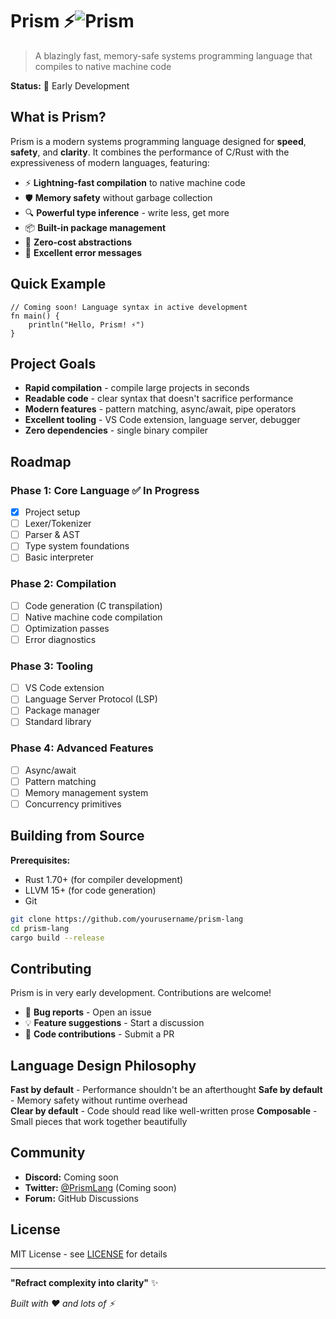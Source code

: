 
# Prism ⚡![Prism](https://github.com/user-attachments/assets/bcaefe51-e215-4efe-b66c-4ce9456590a3)


> A blazingly fast, memory-safe systems programming language that compiles to native machine code

**Status:** 🚧 Early Development

## What is Prism?

Prism is a modern systems programming language designed for **speed**, **safety**, and **clarity**. It combines the performance of C/Rust with the expressiveness of modern languages, featuring:

- ⚡ **Lightning-fast compilation** to native machine code
- 🛡️ **Memory safety** without garbage collection
- 🔍 **Powerful type inference** - write less, get more
- 📦 **Built-in package management**
- 🔄 **Zero-cost abstractions**
- 🎯 **Excellent error messages**

## Quick Example

```prism
// Coming soon! Language syntax in active development
fn main() {
    println("Hello, Prism! ⚡")
}
```

## Project Goals

- **Rapid compilation** - compile large projects in seconds
- **Readable code** - clear syntax that doesn't sacrifice performance  
- **Modern features** - pattern matching, async/await, pipe operators
- **Excellent tooling** - VS Code extension, language server, debugger
- **Zero dependencies** - single binary compiler

## Roadmap

### Phase 1: Core Language ✅ In Progress
- [x] Project setup
- [ ] Lexer/Tokenizer
- [ ] Parser & AST
- [ ] Type system foundations
- [ ] Basic interpreter

### Phase 2: Compilation
- [ ] Code generation (C transpilation)
- [ ] Native machine code compilation
- [ ] Optimization passes
- [ ] Error diagnostics

### Phase 3: Tooling
- [ ] VS Code extension
- [ ] Language Server Protocol (LSP)
- [ ] Package manager
- [ ] Standard library

### Phase 4: Advanced Features
- [ ] Async/await
- [ ] Pattern matching
- [ ] Memory management system
- [ ] Concurrency primitives

## Building from Source

**Prerequisites:**
- Rust 1.70+ (for compiler development)
- LLVM 15+ (for code generation)
- Git

```bash
git clone https://github.com/yourusername/prism-lang
cd prism-lang
cargo build --release
```

## Contributing

Prism is in very early development. Contributions are welcome!

- 🐛 **Bug reports** - Open an issue
- 💡 **Feature suggestions** - Start a discussion
- 🔧 **Code contributions** - Submit a PR

## Language Design Philosophy

**Fast by default** - Performance shouldn't be an afterthought
**Safe by default** - Memory safety without runtime overhead  
**Clear by default** - Code should read like well-written prose
**Composable** - Small pieces that work together beautifully

## Community

- **Discord:** Coming soon
- **Twitter:** [@PrismLang](https://twitter.com/prismlang) (Coming soon)
- **Forum:** GitHub Discussions

## License

MIT License - see [LICENSE](LICENSE) for details

---

**"Refract complexity into clarity"** ✨

*Built with ❤️ and lots of ⚡*
